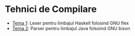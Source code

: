 # Tehnici de Compilare

- [Tema 1](tema1): Lexer pentru limbajul Haskell folosind GNU flex
- [Tema 2](tema2): Parser pentru limbajul Java folsoind GNU bison

